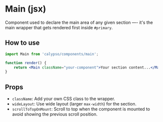 # Main (jsx)

Component used to declare the main area of any given section —- it's the main wrapper that gets rendered first inside `#primary`.

## How to use

```jsx
import Main from 'calypso/components/main';

function render() {
	return <Main className="your-component">Your section content...</Main>;
}
```

## Props

- `className`: Add your own CSS class to the wrapper.
- `wideLayout`: Use wide layout (larger `max-width`) for the section.
- `scrollToTopOnMount`: Scroll to top when the component is mounted to avoid showing the previous scroll position.
